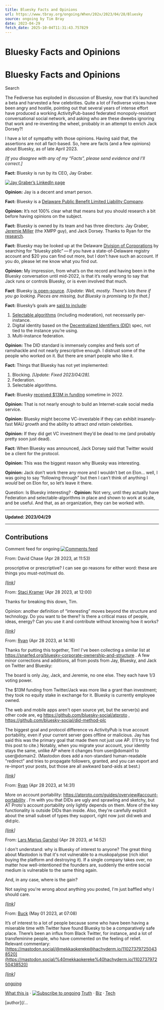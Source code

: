 ```yaml
---
title: Bluesky Facts and Opinions
url: https://www.tbray.org/ongoing/When/202x/2023/04/28/Bluesky
source: ongoing by Tim Bray
date: 2023-04-29
fetch_date: 2025-10-04T11:31:43.757829
---
```


# Bluesky Facts and Opinions

# Bluesky Facts and Opinions

Search

The Fediverse has exploded in discussion of Bluesky, now that it’s launched a beta and harvested a few celebrities.
Quite a lot of Fediverse voices have been angry and hostile, pointing out that several years of intense effort have produced a working
ActivityPub-based federated monopoly-resistant conversational social network, and asking who are these dweebs
ignoring that work and
re-inventing the wheel, probably in an attempt to enrich Jack Dorsey?!

I have a lot of sympathy with those opinions. Having said that, the assertions are not all
fact-based. So, here are facts (and a few opinions) about Bluesky, as of late April 2023.

*[If you disagree with any of my “Facts”, please send evidence and I’ll correct.]*

**Fact:** Bluesky is run by its CEO, Jay Graber.

[![Jay Graber’s LinkedIn page](JayGraber.png "Jay Graber’s LinkedIn page")](-big/JayGraber.jpg.html)

**Opinion:** Jay is a decent and smart person.

**Fact:** Bluesky is a
[Delaware Public
Benefit Limited Liability Company](https://www.cogencyglobal.com/blog/public-benefit-limited-liability-company-new-entity-on-the-block).

**Opinion:** It’s not 100% clear what that means but you should research a bit before having opinions on the subject.

**Fact:** Bluesky is owned by its team and has three directors: Jay Graber,
[Jeremie Miller](https://en.wikipedia.org/wiki/Jeremie_Miller) (the XMPP guy), and Jack Dorsey. Thanks to Ryan for
the
[research](https://snarfed.org/bluesky-corporate-ownership-and-structure).

**Fact:** Bluesky may be looked up at the Delaware
[Division of Corporations](https://icis.corp.delaware.gov/eCorp/EntitySearch/NameSearch.aspx) by searching for
“bluesky pbllc” — If you have a state-of-Delaware registry account and $20 you can find out more, but
I don’t have such an account. If you do, please let me know what you find out.

**Opinion:** My impression, from what’s on the record and having been in the Bluesky conversation until mid-2022, is that
it’s really wrong to say that Jack runs or controls Bluesky, or is even involved that much.

**Fact**: Bluesky
[is open-source](https://github.com/bluesky-social/atproto-ecosystem).
*[Update: Well, mostly. There’s lots there if you go looking. Pieces are missing, but Bluesky is promising to fix that.]*

**Fact:** Bluesky’s goals are
[said to include](https://atproto.com):

1. [Selectable algorithms](https://blueskyweb.xyz/blog/4-13-2023-moderation) (including moderation), not necessarily
   per-instance.
2. Digital identity based on the
   [Decentralized Identifiers (DID)](https://www.w3.org/TR/did-core/) spec, not tied to the instance you’re using.
3. Multi-instance federation.

**Opinion:** The DID standard is immensely complex and feels sort of ramshackle and not nearly prescriptive enough.
I distrust some of the people who worked on it. But there are smart people who like it.

**Fact:** Things that Bluesky has not yet implemented:

1. Blocking. *[Update: Fixed 2023/04/28].*
2. Federation.
3. Selectable algorithms.

**Fact:** Bluesky
[received $13M in funding](https://twitter.com/bluesky/status/1518707604750430208?lang=en) sometime in 2022.

**Opinion:** That is not nearly enough to build an Internet-scale social media service.

**Opinion:** Bluesky might become VC-investable if they can exhibit insanely-fast MAU growth and the ability to attract
*and retain* celebrities.

**Opinion:** If they did get VC investment they’d be dead to me (and probably pretty soon just dead).

**Fact:** When Bluesky was announced, Jack Dorsey said that Twitter would be a client for the protocol.

**Opinion:** This was the biggest reason why Bluesky was interesting.

**Opinion:** Jack don’t work there any more and I wouldn’t bet on Elon… well, I was going to say “following through” but
then I can’t think of anything I *would* bet on Elon for, so let’s leave it there.

Question: Is Bluesky interesting? ·
**Opinion:** Not very, until they actually have Federation and selectable-algorithms in
place and shown to work at scale, and be useful. And that, as an organization, they can be worked with.

---

**Updated: 2023/04/29**

---

## Contributions

Comment feed for ongoing:[![Comments feed](/ongoing/Feed.png)](/ongoing/comments.atom)

From: David Chase (Apr 28 2023, at 11:53)

proscriptive or prescriptive? I can see go reasons for either word: these are things you must-not/must do.

*[[link](#c1682707995.230181)]*

From: [Staci Kramer](http://) (Apr 28 2023, at 12:00)

Thanks for breaking this down, Tim.

Opinion: another definition of “interesting” moves beyond the structure and technology. Do you want to be there? Is there a critical mass of people, ideas, energy? Can you use it and contribute without knowing how it works?

*[[link](#c1682708442.416423)]*

From: [Ryan](https://snarfed.org) (Apr 28 2023, at 14:16)

Thanks for putting this together, Tim! I've been collecting a similar list at <https://snarfed.org/bluesky-corporate-ownership-and-structure> . A few minor corrections and additions, all from posts from Jay, Bluesky, and Jack on Twitter and Bluesky:

The board is only Jay, Jack, and Jeremie, no one else. They each have 1/3 voting power.

The $13M funding from Twitter/Jack was more like a grant than investment; they took no equity stake in exchange for it. Bluesky is currently employee owned.

The web and mobile apps aren't open source yet, but the server(s) and other code are, eg <https://github.com/bluesky-social/atproto> , <https://github.com/bluesky-social/did-method-plc>

The biggest goal and protocol difference vs ActivityPub is true account portability, even if your current server goes offline or malicious. Jay has said this was the primary goal that made them not just use AP. (I'll try to find this post to cite.) Notably, when you migrate your account, your identity stays the same, unlike AP where it changes from user@domain1 to user@domain2. (Mastodon does add a non-standard human-readable "redirect" and tries to propagate followers, granted, and you can export and re-import your posts, but those are all awkward band-aids at best.)

*[[link](#c1682716610.153758)]*

From: [Ryan](https://snarfed.org) (Apr 28 2023, at 14:31)

More on account portability: <https://atproto.com/guides/overview#account-portability> . I'm with you that DIDs are ugly and sprawling and sketchy, but AT Proto's account portability only lightly depends on them. More of the key functionality is outside DIDs than inside. Also, they're carefully explicit about the small subset of types they support, right now just did:web and did:plc.

*[[link](#c1682717511.723504)]*

From: [Lars Marius Garshol](https://www.garshol.priv.no) (Apr 28 2023, at 14:52)

I don't understand: why is Bluesky of interest to anyone? The great thing about Mastodon is that it's not vulnerable to a muskopalypse (rich idiot buying the platform and destroying it). If a single company takes over, no matter how well-intentioned the founders are, suddenly the entire social medium is vulnerable to the same thing again.

And, in any case, where is the gain?

Not saying you're wrong about anything you posted, I'm just baffled why I should care.

*[[link](#c1682718723.252457)]*

From: [Buck](https://chromatin.ca) (May 01 2023, at 07:08)

It’s of interest to a lot of people because some who have been having a miserable time with Twitter have found Bluesky to be a comparatively safe place. There’s been an influx from Black Twitter, for instance, and a lot of transfeminine people, who have commented on the feeling of relief. Relevant commentary: [https://mastodon.social/@mekkaokereke@hachyderm.io/110273797250438520](https://mastodon.social/%40mekkaokereke%40hachyderm.io/110273797250438520)

*[[link](#c1682950089.348443)]*

[ongoing](https://www.tbray.org/ongoing/)

[What this is](/ongoing/WhatItIs) ·
[![Subscribe to ongoing](/ongoing/Feed.png "Subscribe to ongoing")](/ongoing/ongoing.atom)
[Truth](/ongoing/Truth) ·
[Biz](/ongoing/Biz) ·
[Tech](/ongoing/Tech)

[author](/...